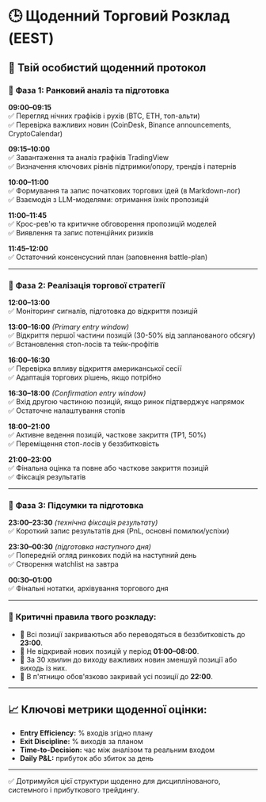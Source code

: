 # 🕒 Щоденний Торговий Розклад (EEST)

## 📌 Твій особистий щоденний протокол

### 🔹 **Фаза 1: Ранковий аналіз та підготовка**

**09:00–09:15**  
✅ Перегляд нічних графіків і рухів (BTC, ETH, топ-альти)  
✅ Перевірка важливих новин (CoinDesk, Binance announcements, CryptoCalendar)

**09:15–10:00**  
✅ Завантаження та аналіз графіків TradingView  
✅ Визначення ключових рівнів підтримки/опору, трендів і патернів

**10:00–11:00**  
✅ Формування та запис початкових торгових ідей (в Markdown-лог)  
✅ Взаємодія з LLM-моделями: отримання їхніх пропозицій

**11:00–11:45**  
✅ Крос-рев'ю та критичне обговорення пропозицій моделей  
✅ Виявлення та запис потенційних ризиків

**11:45–12:00**  
✅ Остаточний консенсусний план (заповнення battle-plan)

---

### 🔹 **Фаза 2: Реалізація торгової стратегії**

**12:00–13:00**  
✅ Моніторинг сигналів, підготовка до відкриття позицій

**13:00–16:00** *(Primary entry window)*  
✅ Відкриття першої частини позицій (30-50% від запланованого обсягу)  
✅ Встановлення стоп-лосів та тейк-профітів

**16:00–16:30**  
✅ Перевірка впливу відкриття американської сесії  
✅ Адаптація торгових рішень, якщо потрібно

**16:30–18:00** *(Confirmation entry window)*  
✅ Вхід другою частиною позицій, якщо ринок підтверджує напрямок  
✅ Остаточне налаштування стопів

**18:00–21:00**  
✅ Активне ведення позицій, часткове закриття (TP1, 50%)  
✅ Переміщення стоп-лосів у беззбитковість

**21:00–23:00**  
✅ Фінальна оцінка та повне або часткове закриття позицій  
✅ Фіксація результатів

---

### 🔹 **Фаза 3: Підсумки та підготовка**

**23:00–23:30** *(технічна фіксація результату)*  
✅ Короткий запис результатів дня (PnL, основні помилки/успіхи)

**23:30–00:30** *(підготовка наступного дня)*  
✅ Попередній огляд ринкових подій на наступний день  
✅ Створення watchlist на завтра

**00:30–01:00**  
✅ Фінальні нотатки, архівування торгового дня

---

### 🚨 **Критичні правила твого розкладу:**

- 🚩 Всі позиції закриваються або переводяться в беззбитковість до **23:00**.
- 🚩 Не відкривай нових позицій у період **01:00–08:00**.
- 🚩 За 30 хвилин до виходу важливих новин зменшуй позиції або виходь із них.
- 🚩 В п'ятницю обов'язково закривай усі позиції до **22:00**.

---

## 📈 **Ключові метрики щоденної оцінки:**
- **Entry Efficiency:** % входів згідно плану
- **Exit Discipline:** % виходів за планом
- **Time-to-Decision:** час між аналізом та реальним входом
- **Daily P&L:** прибуток або збиток за день

---

✅ Дотримуйся цієї структури щоденно для дисциплінованого, системного і прибуткового трейдингу.

